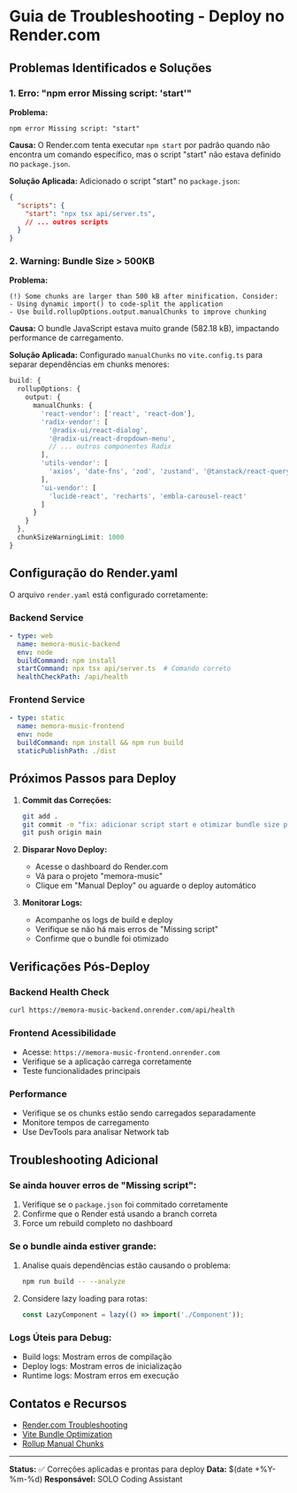 # Guia de Troubleshooting - Deploy no Render.com

## Problemas Identificados e Soluções

### 1. Erro: "npm error Missing script: 'start'"

**Problema:**
```
npm error Missing script: "start"
```

**Causa:**
O Render.com tenta executar `npm start` por padrão quando não encontra um comando específico, mas o script "start" não estava definido no `package.json`.

**Solução Aplicada:**
Adicionado o script "start" no `package.json`:
```json
{
  "scripts": {
    "start": "npx tsx api/server.ts",
    // ... outros scripts
  }
}
```

### 2. Warning: Bundle Size > 500KB

**Problema:**
```
(!) Some chunks are larger than 500 kB after minification. Consider:
- Using dynamic import() to code-split the application
- Use build.rollupOptions.output.manualChunks to improve chunking
```

**Causa:**
O bundle JavaScript estava muito grande (582.18 kB), impactando performance de carregamento.

**Solução Aplicada:**
Configurado `manualChunks` no `vite.config.ts` para separar dependências em chunks menores:

```typescript
build: {
  rollupOptions: {
    output: {
      manualChunks: {
        'react-vendor': ['react', 'react-dom'],
        'radix-vendor': [
          '@radix-ui/react-dialog',
          '@radix-ui/react-dropdown-menu',
          // ... outros componentes Radix
        ],
        'utils-vendor': [
          'axios', 'date-fns', 'zod', 'zustand', '@tanstack/react-query'
        ],
        'ui-vendor': [
          'lucide-react', 'recharts', 'embla-carousel-react'
        ]
      }
    }
  },
  chunkSizeWarningLimit: 1000
}
```

## Configuração do Render.yaml

O arquivo `render.yaml` está configurado corretamente:

### Backend Service
```yaml
- type: web
  name: memora-music-backend
  env: node
  buildCommand: npm install
  startCommand: npx tsx api/server.ts  # Comando correto
  healthCheckPath: /api/health
```

### Frontend Service
```yaml
- type: static
  name: memora-music-frontend
  env: node
  buildCommand: npm install && npm run build
  staticPublishPath: ./dist
```

## Próximos Passos para Deploy

1. **Commit das Correções:**
   ```bash
   git add .
   git commit -m "fix: adicionar script start e otimizar bundle size para deploy"
   git push origin main
   ```

2. **Disparar Novo Deploy:**
   - Acesse o dashboard do Render.com
   - Vá para o projeto "memora-music"
   - Clique em "Manual Deploy" ou aguarde o deploy automático

3. **Monitorar Logs:**
   - Acompanhe os logs de build e deploy
   - Verifique se não há mais erros de "Missing script"
   - Confirme que o bundle foi otimizado

## Verificações Pós-Deploy

### Backend Health Check
```bash
curl https://memora-music-backend.onrender.com/api/health
```

### Frontend Acessibilidade
- Acesse: `https://memora-music-frontend.onrender.com`
- Verifique se a aplicação carrega corretamente
- Teste funcionalidades principais

### Performance
- Verifique se os chunks estão sendo carregados separadamente
- Monitore tempos de carregamento
- Use DevTools para analisar Network tab

## Troubleshooting Adicional

### Se ainda houver erros de "Missing script":
1. Verifique se o `package.json` foi commitado corretamente
2. Confirme que o Render está usando a branch correta
3. Force um rebuild completo no dashboard

### Se o bundle ainda estiver grande:
1. Analise quais dependências estão causando o problema:
   ```bash
   npm run build -- --analyze
   ```
2. Considere lazy loading para rotas:
   ```typescript
   const LazyComponent = lazy(() => import('./Component'));
   ```

### Logs Úteis para Debug:
- Build logs: Mostram erros de compilação
- Deploy logs: Mostram erros de inicialização
- Runtime logs: Mostram erros em execução

## Contatos e Recursos

- [Render.com Troubleshooting](https://render.com/docs/troubleshooting-deploys)
- [Vite Bundle Optimization](https://vitejs.dev/guide/build.html#chunking-strategy)
- [Rollup Manual Chunks](https://rollupjs.org/configuration-options/#output-manualchunks)

---

**Status:** ✅ Correções aplicadas e prontas para deploy
**Data:** $(date +%Y-%m-%d)
**Responsável:** SOLO Coding Assistant